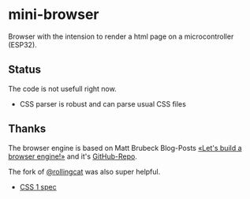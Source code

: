 # mini-browser

Browser with the intension to render a html page on a microcontroller (ESP32).

## Status

The code is not usefull right now.

- CSS parser is robust and can parse usual CSS files

## Thanks

The browser engine is based on Matt Brubeck Blog-Posts [«Let's build a browser engine!»](https://limpet.net/mbrubeck/2014/08/08/toy-layout-engine-1.html) and it's [GitHub-Repo](https://github.com/mbrubeck/robinson).

The fork of [@rollingcat](https://github.com/rollingcat/robinson) was also super helpful.

- [CSS 1 spec](https://www.w3.org/TR/REC-CSS1/)
